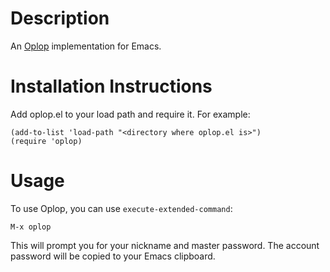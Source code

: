 Description
===========

An [Oplop](http://code.google.com/p/oplop/) implementation for Emacs.

Installation Instructions
=========================

Add oplop.el to your load path and require it. For example:

    (add-to-list 'load-path "<directory where oplop.el is>")
    (require 'oplop)

Usage
=====

To use Oplop, you can use `execute-extended-command`:

`M-x oplop`

This will prompt you for your nickname and master password. The
account password will be copied to your Emacs clipboard.
